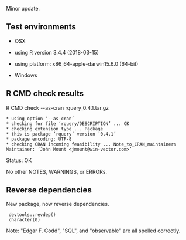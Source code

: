 
Minor update.

## Test environments

  * OSX
  * using R version 3.4.4 (2018-03-15)
  * using platform: x86_64-apple-darwin15.6.0 (64-bit)

  * Windows


## R CMD check results

R CMD check --as-cran rquery_0.4.1.tar.gz 

    * using option ‘--as-cran’
    * checking for file ‘rquery/DESCRIPTION’ ... OK
    * checking extension type ... Package
    * this is package ‘rquery’ version ‘0.4.1’
    * package encoding: UTF-8
    * checking CRAN incoming feasibility ... Note_to_CRAN_maintainers
    Maintainer: ‘John Mount <jmount@win-vector.com>’

Status: OK

No other NOTES, WARNINGS, or ERRORs.

## Reverse dependencies

New package, now reverse dependencies.

     devtools::revdep()
     character(0)
     
Note: "Edgar F. Codd", "SQL", and "observable" are all spelled correctly.
